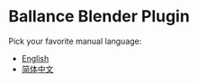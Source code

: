 # Ballance Blender Plugin

Pick your favorite manual language:

* [English](./en/index.md)
* [简体中文](./zh-cn/index.md)
